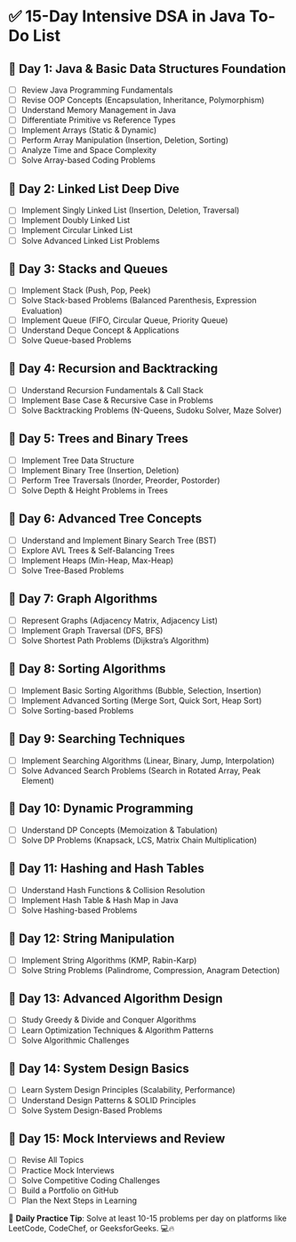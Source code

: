 # ✅ 15-Day Intensive DSA in Java To-Do List

## 📌 Day 1: Java & Basic Data Structures Foundation
- [ ] Review Java Programming Fundamentals
- [ ] Revise OOP Concepts (Encapsulation, Inheritance, Polymorphism)
- [ ] Understand Memory Management in Java
- [ ] Differentiate Primitive vs Reference Types
- [ ] Implement Arrays (Static & Dynamic)
- [ ] Perform Array Manipulation (Insertion, Deletion, Sorting)
- [ ] Analyze Time and Space Complexity
- [ ] Solve Array-based Coding Problems

## 📌 Day 2: Linked List Deep Dive
- [ ] Implement Singly Linked List (Insertion, Deletion, Traversal)
- [ ] Implement Doubly Linked List
- [ ] Implement Circular Linked List
- [ ] Solve Advanced Linked List Problems

## 📌 Day 3: Stacks and Queues
- [ ] Implement Stack (Push, Pop, Peek)
- [ ] Solve Stack-based Problems (Balanced Parenthesis, Expression Evaluation)
- [ ] Implement Queue (FIFO, Circular Queue, Priority Queue)
- [ ] Understand Deque Concept & Applications
- [ ] Solve Queue-based Problems

## 📌 Day 4: Recursion and Backtracking
- [ ] Understand Recursion Fundamentals & Call Stack
- [ ] Implement Base Case & Recursive Case in Problems
- [ ] Solve Backtracking Problems (N-Queens, Sudoku Solver, Maze Solver)

## 📌 Day 5: Trees and Binary Trees
- [ ] Implement Tree Data Structure
- [ ] Implement Binary Tree (Insertion, Deletion)
- [ ] Perform Tree Traversals (Inorder, Preorder, Postorder)
- [ ] Solve Depth & Height Problems in Trees

## 📌 Day 6: Advanced Tree Concepts
- [ ] Understand and Implement Binary Search Tree (BST)
- [ ] Explore AVL Trees & Self-Balancing Trees
- [ ] Implement Heaps (Min-Heap, Max-Heap)
- [ ] Solve Tree-Based Problems

## 📌 Day 7: Graph Algorithms
- [ ] Represent Graphs (Adjacency Matrix, Adjacency List)
- [ ] Implement Graph Traversal (DFS, BFS)
- [ ] Solve Shortest Path Problems (Dijkstra’s Algorithm)

## 📌 Day 8: Sorting Algorithms
- [ ] Implement Basic Sorting Algorithms (Bubble, Selection, Insertion)
- [ ] Implement Advanced Sorting (Merge Sort, Quick Sort, Heap Sort)
- [ ] Solve Sorting-based Problems

## 📌 Day 9: Searching Techniques
- [ ] Implement Searching Algorithms (Linear, Binary, Jump, Interpolation)
- [ ] Solve Advanced Search Problems (Search in Rotated Array, Peak Element)

## 📌 Day 10: Dynamic Programming
- [ ] Understand DP Concepts (Memoization & Tabulation)
- [ ] Solve DP Problems (Knapsack, LCS, Matrix Chain Multiplication)

## 📌 Day 11: Hashing and Hash Tables
- [ ] Understand Hash Functions & Collision Resolution
- [ ] Implement Hash Table & Hash Map in Java
- [ ] Solve Hashing-based Problems

## 📌 Day 12: String Manipulation
- [ ] Implement String Algorithms (KMP, Rabin-Karp)
- [ ] Solve String Problems (Palindrome, Compression, Anagram Detection)

## 📌 Day 13: Advanced Algorithm Design
- [ ] Study Greedy & Divide and Conquer Algorithms
- [ ] Learn Optimization Techniques & Algorithm Patterns
- [ ] Solve Algorithmic Challenges

## 📌 Day 14: System Design Basics
- [ ] Learn System Design Principles (Scalability, Performance)
- [ ] Understand Design Patterns & SOLID Principles
- [ ] Solve System Design-Based Problems

## 📌 Day 15: Mock Interviews and Review
- [ ] Revise All Topics
- [ ] Practice Mock Interviews
- [ ] Solve Competitive Coding Challenges
- [ ] Build a Portfolio on GitHub
- [ ] Plan the Next Steps in Learning

🚀 **Daily Practice Tip**: Solve at least 10-15 problems per day on platforms like LeetCode, CodeChef, or GeeksforGeeks. 💻🔥

